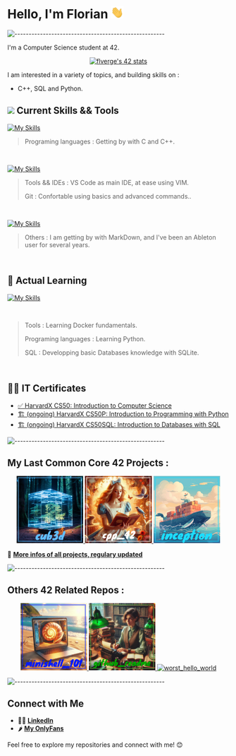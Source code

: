 # Hello, I'm Florian  <img src="https://github.com/maitreverge/maitreverge/blob/master/assets/Hi.gif" width="29px">


![-----------------------------------------------------](https://raw.githubusercontent.com/andreasbm/readme/master/assets/lines/rainbow.png)

I'm a Computer Science student at 42.

<!--- <div align=center>
<a href="https://github.com/Coday-meric/badge42"><img src="https://badge42.coday.fr/api/v2/clppvo4x5190601t6rwfyn6u9/stats?cursusId=21&coalitionId=318" alt="flverge's 42 stats" /></a>
</div> --->

<div align=center>
  <a href="https://github.com/oakoudad/badge42"><img src="https://badge.mediaplus.ma/greenbinary/flverge?1337Badge=off&UM6P=off" alt="flverge's 42 stats" /></a>
</div>



I am interested in a variety of topics, and building skills on : 
- C++, SQL and Python.

## <img src="https://media2.giphy.com/media/QssGEmpkyEOhBCb7e1/giphy.gif?cid=ecf05e47a0n3gi1bfqntqmob8g9aid1oyj2wr3ds3mg700bl&rid=giphy.gif" width ="25">              Current Skills && Tools

[![My Skills](https://skillicons.dev/icons?i=c,cpp)](https://skillicons.dev)
<br>

> Programing languages : Getting by with C and C++.
> 
</br>

[![My Skills](https://skillicons.dev/icons?i=vscode,vim,git)](https://skillicons.dev)
<br>

> Tools && IDEs : VS Code as main IDE, at ease using VIM.
> 
> Git : Confortable using basics and advanced commands..
</br>

[![My Skills](https://skillicons.dev/icons?i=markdown,ableton)](https://skillicons.dev)
<br>

> Others : I am getting by with MarkDown, and I've been an Ableton user for several years.
</br>

## 🧠 Actual Learning

[![My Skills](https://skillicons.dev/icons?i=docker,python,sqlite)](https://skillicons.dev)

<br>

> Tools : Learning Docker fundamentals.
>
> Programing languages : Learning Python.
>
> SQL : Developping basic Databases knowledge with SQLite.

</br>

## 🧑‍🎓 IT Certificates
- [✅ HarvardX CS50: Introduction to Computer Science](https://courses.edx.org/certificates/3c23245bdf0142f3b892530c677d34bb)
- [🏗️ (ongoing) HarvardX CS50P: Introduction to Programming with Python](https://www.edx.org/learn/python/harvard-university-cs50-s-introduction-to-programming-with-python)
- [🏗️ (ongoing) HarvardX CS50SQL: Introduction to Databases with SQL](https://www.edx.org/learn/sql/harvard-university-cs50-s-introduction-to-databases-with-sql)


![-----------------------------------------------------](https://raw.githubusercontent.com/andreasbm/readme/master/assets/lines/rainbow.png)

## My Last Common Core 42 Projects :

<div align="center">
  <a href="https://github.com/maitreverge/cub3d">
    <img src="https://github.com/maitreverge/cub3d/blob/master/img/cub3d.png" alt="cub3d" width="30%">
  </a>
 <a href="https://github.com/maitreverge/cpp_42">
    <img src="https://github.com/maitreverge/cpp_42/blob/master/img/cpp_42.png" alt="cpp_42" width="30%">
  </a>
      </a>
    <a href="https://github.com/maitreverge/inception">
    <img src="https://github.com/maitreverge/inception/blob/master/img/inception.png" alt="inception" width="30%">
  </a>
</div>

🚀 [**More infos of all projects, regulary updated**](https://github.com/maitreverge/42_projects)

![-----------------------------------------------------](https://raw.githubusercontent.com/andreasbm/readme/master/assets/lines/rainbow.png)

## Others 42 Related Repos :

<div align="center">
  <a href="https://github.com/maitreverge/minishell_101">
    <img src="https://github.com/maitreverge/minishell_101/blob/master/img/minishell_101.png" alt="minishell_101" width="30%">
  </a>
  <a href="https://github.com/maitreverge/github_readme">
    <img src="https://github.com/maitreverge/github_readme/blob/master/img/github.png" alt="github_readme" width="30%">
  </a>
  <a href="https://github.com/maitreverge/worst_hello_world">
    <img src="https://github.com/maitreverge/worst_hello_world/blob/master/img/whw.png" alt="worst_hello_world" width="30%">
  </a>
</div>


![-----------------------------------------------------](https://raw.githubusercontent.com/andreasbm/readme/master/assets/lines/rainbow.png)

## Connect with Me

- 🧑‍💻 [**LinkedIn**](https://www.linkedin.com/in/florianverge)
- 🌶️ [**My OnlyFans**](https://www.youtube.com/watch?v=dQw4w9WgXcQ&autoplay=1)

Feel free to explore my repositories and connect with me! 😊
